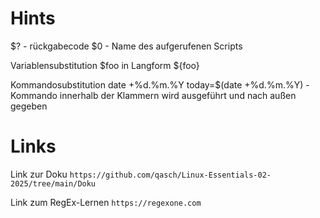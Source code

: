 # Hints

$? - rückgabecode
$0 - Name des aufgerufenen Scripts

Variablensubstitution
$foo in Langform ${foo}

Kommandosubstitution
date +%d.%m.%Y
today=$(date +%d.%m.%Y) - Kommando innerhalb der Klammern wird ausgeführt und nach außen gegeben

# Links

Link zur Doku
```https://github.com/qasch/Linux-Essentials-02-2025/tree/main/Doku```

Link zum RegEx-Lernen
```https://regexone.com```



